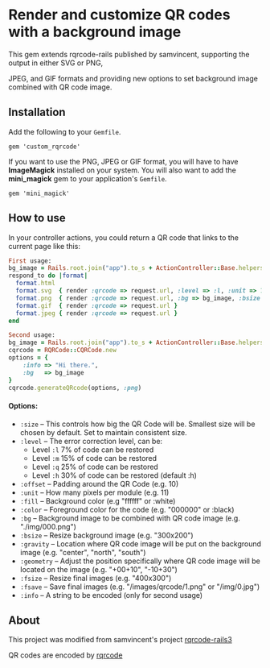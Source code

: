 # Render and customize QR codes with a background image

This gem extends rqrcode-rails published by samvincent, supporting the output in either SVG or PNG, 

JPEG, and GIF formats and providing new options to set background image combined with QR code image.


## Installation

Add the following to your `Gemfile`.

    gem 'custom_rqrcode'

If you want to use the PNG, JPEG or GIF format, you will have to have **ImageMagick** installed on your system.
You will also want to add the **mini_magick** gem to your application's `Gemfile`.

    gem 'mini_magick'

## How to use

In your controller actions, you could return a QR code that links to the current page like this:

```ruby
First usage:
bg_image = Rails.root.join("app").to_s + ActionController::Base.helpers.asset_path("images/bg_image.png")
respond_to do |format|
  format.html
  format.svg  { render :qrcode => request.url, :level => :l, :unit => 10 }
  format.png  { render :qrcode => request.url, :bg => bg_image, :bsize => "200x100", :gravity => "center", :geometry => "+00+20" }
  format.gif  { render :qrcode => request.url }
  format.jpeg { render :qrcode => request.url }
end

Second usage:
bg_image = Rails.root.join("app").to_s + ActionController::Base.helpers.asset_path("images/bg_image.png")
cqrcode = RQRCode::CQRCode.new
options = {
	:info => "Hi there.",
	:bg   => bg_image
}
cqrcode.generateQRcode(options, :png)

```
  
#### Options:

* `:size`     – This controls how big the QR Code will be. Smallest size will be chosen by default. Set to maintain consistent size.
* `:level`    – The error correction level, can be:
  * Level `:l` 7%  of code can be restored
  * Level `:m` 15% of code can be restored
  * Level `:q` 25% of code can be restored
  * Level `:h` 30% of code can be restored (default :h) 
* `:offset`   – Padding around the QR Code (e.g. 10)
* `:unit`     – How many pixels per module (e.g. 11)
* `:fill`     – Background color (e.g "ffffff" or :white)
* `:color`    – Foreground color for the code (e.g. "000000" or :black)
* `:bg`       – Background image to be combined with QR code image (e.g. "./img/000.png")
* `:bsize`    – Resize background image (e.g. "300x200")
* `:gravity`  – Location where QR code image will be put on the background image (e.g. "center", "north", "south")
* `:geometry` – Adjust the position specifically where QR code image will be located on the image (e.g. "+00+10", "-10+30")
* `:fsize`    – Resize final images  (e.g. "400x300")
* `:fsave`    – Save final images  (e.g. "/images/qrcode/1.png" or "/img/0.jpg")
* `:info`     – A string to be encoded (only for second usage)

## About

This project was modified from samvincent's project [rqrcode-rails3](https://github.com/samvincent/rqrcode-rails3)

QR codes are encoded by [rqrcode](https://github.com/whomwah/rqrcode)
